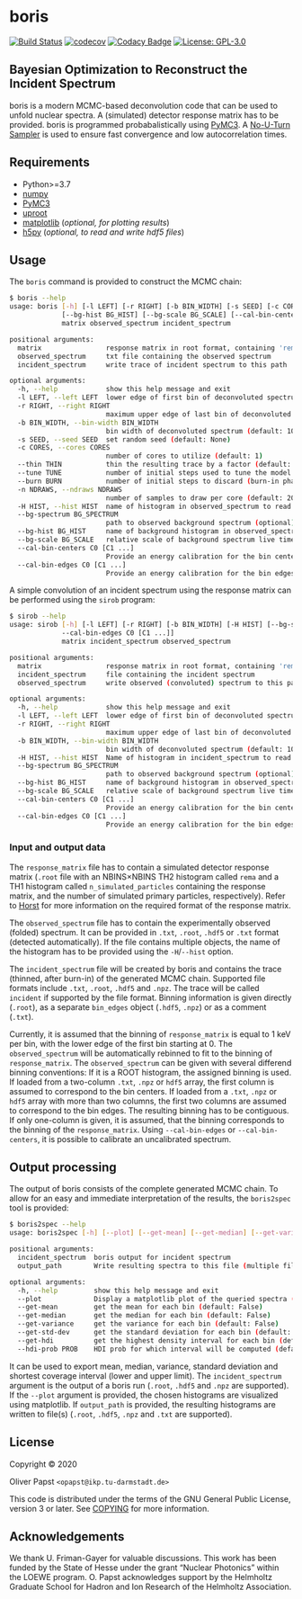 # boris

[![Build Status](https://travis-ci.org/op3/boris.svg?branch=master)](https://travis-ci.org/op3/boris)
[![codecov](https://codecov.io/gh/op3/boris/branch/master/graph/badge.svg)](https://codecov.io/gh/op3/boris)
[![Codacy Badge](https://app.codacy.com/project/badge/Grade/19e37af38cc8449289b5e8abfb85f45b)](https://www.codacy.com/manual/op3/boris)
[![License: GPL-3.0](https://img.shields.io/github/license/op3/boris?color=blue)](COPYING)

## Bayesian Optimization to Reconstruct the Incident Spectrum

boris is a modern MCMC-based deconvolution code that can be used to unfold nuclear spectra.
A (simulated) detector response matrix has to be provided.
boris is programmed probabalistically using [PyMC3](https://docs.pymc.io/).
A [No-U-Turn Sampler](https://arxiv.org/abs/1111.4246) is used to ensure fast convergence and low autocorrelation times.

## Requirements

* Python>=3.7
* [numpy](https://numpy.org/)
* [PyMC3](https://docs.pymc.io/)
* [uproot](https://github.com/scikit-hep/uproot)
* [matplotlib](https://matplotlib.org/) (*optional, for plotting results*)
* [h5py](https://www.h5py.org/) (*optional, to read and write hdf5 files*)

## Usage

The `boris` command is provided to construct the MCMC chain:

```bash
$ boris --help
usage: boris [-h] [-l LEFT] [-r RIGHT] [-b BIN_WIDTH] [-s SEED] [-c CORES] [--thin THIN] [--tune TUNE] [--burn BURN] [-n NDRAWS] [-H HIST] [--bg-spectrum BG_SPECTRUM]
             [--bg-hist BG_HIST] [--bg-scale BG_SCALE] [--cal-bin-centers C0 [C1 ...] | --cal-bin-edges C0 [C1 ...]]
             matrix observed_spectrum incident_spectrum

positional arguments:
  matrix                response matrix in root format, containing 'rema' and 'n_simulated_particles' histograms
  observed_spectrum     txt file containing the observed spectrum
  incident_spectrum     write trace of incident spectrum to this path

optional arguments:
  -h, --help            show this help message and exit
  -l LEFT, --left LEFT  lower edge of first bin of deconvoluted spectrum (default: 0)
  -r RIGHT, --right RIGHT
                        maximum upper edge of last bin of deconvoluted spectrum (default: None)
  -b BIN_WIDTH, --bin-width BIN_WIDTH
                        bin width of deconvoluted spectrum (default: 10)
  -s SEED, --seed SEED  set random seed (default: None)
  -c CORES, --cores CORES
                        number of cores to utilize (default: 1)
  --thin THIN           thin the resulting trace by a factor (default: 1)
  --tune TUNE           number of initial steps used to tune the model (default: 1000)
  --burn BURN           number of initial steps to discard (burn-in phase) (default: 1000)
  -n NDRAWS, --ndraws NDRAWS
                        number of samples to draw per core (default: 2000)
  -H HIST, --hist HIST  name of histogram in observed_spectrum to read (optional) (default: None)
  --bg-spectrum BG_SPECTRUM
                        path to observed background spectrum (optional) (default: None)
  --bg-hist BG_HIST     name of background histogram in observed_spectrum or --bg-spectrum, if specified (optional) (default: None)
  --bg-scale BG_SCALE   relative scale of background spectrum live time to observed spectrum live time (optional) (default: 1.0)
  --cal-bin-centers C0 [C1 ...]
                        Provide an energy calibration for the bin centers of the observed spectrum, if bins are unknown (tv style calibration) (default: None)
  --cal-bin-edges C0 [C1 ...]
                        Provide an energy calibration for the bin edges of the observed spectrum, if bins are unknown (default: None)
```

A simple convolution of an incident spectrum using the response matrix can be performed using the `sirob` program:

```bash
$ sirob --help
usage: sirob [-h] [-l LEFT] [-r RIGHT] [-b BIN_WIDTH] [-H HIST] [--bg-spectrum BG_SPECTRUM] [--bg-hist BG_HIST] [--bg-scale BG_SCALE] [--cal-bin-centers C0 [C1 ...] |
             --cal-bin-edges C0 [C1 ...]]
             matrix incident_spectrum observed_spectrum

positional arguments:
  matrix                response matrix in root format, containing 'rema' and 'n_simulated_particles' histograms
  incident_spectrum     file containing the incident spectrum
  observed_spectrum     write observed (convoluted) spectrum to this path

optional arguments:
  -h, --help            show this help message and exit
  -l LEFT, --left LEFT  lower edge of first bin of deconvoluted spectrum (default: 0)
  -r RIGHT, --right RIGHT
                        maximum upper edge of last bin of deconvoluted spectrum (default: None)
  -b BIN_WIDTH, --bin-width BIN_WIDTH
                        bin width of deconvoluted spectrum (default: 10)
  -H HIST, --hist HIST  Name of histogram in incident_spectrum to read (optional) (default: None)
  --bg-spectrum BG_SPECTRUM
                        path to observed background spectrum (optional) (default: None)
  --bg-hist BG_HIST     name of background histogram in observed_spectrum or --bg-spectrum, if specified (optional) (default: None)
  --bg-scale BG_SCALE   relative scale of background spectrum live time to observed spectrum live time (optional) (default: 1.0)
  --cal-bin-centers C0 [C1 ...]
                        Provide an energy calibration for the bin centers of the incident spectrum, if bins are unknown (tv style calibration) (default: None)
  --cal-bin-edges C0 [C1 ...]
                        Provide an energy calibration for the bin edges of the incident spectrum, if bins are unknown (default: None)
```

### Input and output data

The `response_matrix` file has to contain a simulated detector response matrix
(`.root` file with an NBINS×NBINS TH2 histogram called `rema` and a TH1 histogram called `n_simulated_particles` containing the response matrix, and the number of simulated primary particles, respectively).
Refer to [Horst](https://github.com/uga-uga/Horst) for more information on the required format of the response matrix.

The `observed_spectrum` file has to contain the experimentally observed (folded) spectrum.
It can be provided in  `.txt`, `.root`, `.hdf5` or `.txt` format (detected automatically).
If the file contains multiple objects, the name of the histogram has to be provided using the `-H`/`--hist` option.

The `incident_spectrum` file will be created by boris and contains the trace (thinned, after burn-in) of the generated MCMC chain.
Supported file formats include `.txt`, `.root`, `.hdf5` and `.npz`.
The trace will be called `incident` if supported by the file format.
Binning information is given directly (`.root`), as a separate `bin_edges` object (`.hdf5`, `.npz`) or as a comment (`.txt`).

Currently, it is assumed that the binning of `response_matrix` is equal to 1 keV per bin, with the lower edge of the first bin starting at 0.
The `observed_spectrum` will be automatically rebinned to fit to the binning of `response_matrix`.
The `observed_spectrum` can be given with several differend binning conventions:
If it is a ROOT histogram, the assigned binning is used.
If loaded from a two-column `.txt`, `.npz` or `hdf5` array, the first column is assumed to correspond to the bin centers.
If loaded from a `.txt`, `.npz` or `hdf5` array with more than two columns, the first two columns are assumed to correspond to the bin edges.
The resulting binning has to be contiguous.
If only one-column is given, it is assumed, that the binning corresponds to the binning of the `response_matrix`.
Using `--cal-bin-edges` or `--cal-bin-centers`, it is possible to calibrate an uncalibrated spectrum.

## Output processing

The output of boris consists of the complete generated MCMC chain.
To allow for an easy and immediate interpretation of the results,
the `boris2spec` tool is provided:

```bash
$ boris2spec --help
usage: boris2spec [-h] [--plot] [--get-mean] [--get-median] [--get-variance] [--get-std-dev] [--get-hdi] [--hdi-prob PROB] incident_spectrum [output_path]

positional arguments:
  incident_spectrum  boris output for incident spectrum
  output_path        Write resulting spectra to this file (multiple files are created for each exported spectrum if txt format is used) (default: None)

optional arguments:
  -h, --help         show this help message and exit
  --plot             Display a matplotlib plot of the queried spectra (default: False)
  --get-mean         get the mean for each bin (default: False)
  --get-median       get the median for each bin (default: False)
  --get-variance     get the variance for each bin (default: False)
  --get-std-dev      get the standard deviation for each bin (default: False)
  --get-hdi          get the highest density interval for each bin (default: False)
  --hdi-prob PROB    HDI prob for which interval will be computed (default: 0.682689492137086)
```

It can be used to export mean, median, variance, standard deviation and shortest coverage interval (lower and upper limit).
The `incident_spectrum` argument is the output of a boris run (`.root`, `.hdf5` and `.npz` are supported).
If the `--plot` argument is provided, the chosen histograms are visualized using matplotlib.
If `output_path` is provided, the resulting histograms are written to file(s) (`.root`, `.hdf5`, `.npz` and `.txt` are supported).

## License

Copyright © 2020

Oliver Papst `<opapst@ikp.tu-darmstadt.de>`

This code is distributed under the terms of the GNU General Public License, version 3 or later. See [COPYING](COPYING) for more information.

## Acknowledgements

We thank U. Friman-Gayer for valuable discussions.
This work has been funded by the State of Hesse under the grant “Nuclear Photonics” within the LOEWE program.
O. Papst acknowledges support by the Helmholtz Graduate School for Hadron and Ion Research of the Helmholtz Association.
